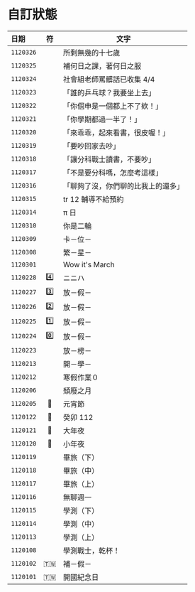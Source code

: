 # 自訂狀態
日期 | 符 | 文字
:-- | :-: | ---
`1120326` |  | 所剩無幾的十七歲 
`1120325` |  | 補何日之課，著何日之服 
`1120324` |  | 社會組老師罵髒話已收集 4/4 
`1120323` |  | 「誰的乒乓球？我要坐上去」 
`1120322` |  | 「你個申是一個都上不了欸！」 
`1120321` |  | 「你學期都過一半了！」 
`1120320` |  | 「來乖乖，起來看書，很皮喔！」 
`1120319` |  | 「要吵回家去吵」 
`1120318` |  | 「讓分科戰士讀書，不要吵」 
`1120317` |  | 「不是要分科嗎，怎麼考這樣」 
`1120316` |  | 「聊夠了沒，你們聊的比我上的還多」 
`1120315` |  | tr 12 輔導不給預約 
`1120314` | | π 日
`1120310` | | 你是二輪
`1120309` | | 卡－位－
`1120308` | | 繁－星－
`1120301` | | Wow it's March
`1120228` | 4️⃣ | ニニハ
`1120227` | 3️⃣ | 放－假－
`1120226` | 2️⃣ | 放－假－
`1120225` | 1️⃣ | 放－假－
`1120224` | 0️⃣ | 放－假－
`1120223` | | 放－榜－
`1120213` | | 開－學－
`1120212` | | 寒假作業０
`1120206` | | 頹廢之月
`1120205` | 🏮 | 元宵節
`1120122` | 🐰 | 癸卯 112
`1120121` | 🏮 | 大年夜
`1120120` | 🏮 | 小年夜
`1120119` | | 畢旅（下）
`1120118` | | 畢旅（中）
`1120117` | | 畢旅（上）
`1120116` | | 無聊週一
`1120115` | | 學測（下）
`1120114` | | 學測（中）
`1120113` | | 學測（上）
`1120108` | | 學測戰士，乾杯！
`1120102` | 🇹🇼 | 補－假－
`1120101` | 🇹🇼 | 開國紀念日